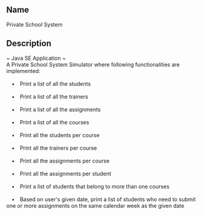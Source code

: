 
## Name

Private School System

## Description

~ Java SE Application ~\
A Private School System Simulator where following functionalities are implemented:\
\
&emsp;&#8226;&emsp;Print a list of all the students\
\
&emsp;&#8226;&emsp;Print a list of all the trainers\
\
&emsp;&#8226;&emsp;Print a list of all the assignments\
\
&emsp;&#8226;&emsp;Print a list of all the courses\
\
&emsp;&#8226;&emsp;Print all the students per course\
\
&emsp;&#8226;&emsp;Print all the trainers per course\
\
&emsp;&#8226;&emsp;Print all the assignments per course\
\
&emsp;&#8226;&emsp;Print all the assignments per student\
\
&emsp;&#8226;&emsp;Print a list of students that belong to more than one courses\
\
&emsp;&#8226;&emsp;Based on user's given date, print a list of students who need to submit one or more assignments on the same calendar week as the given date
